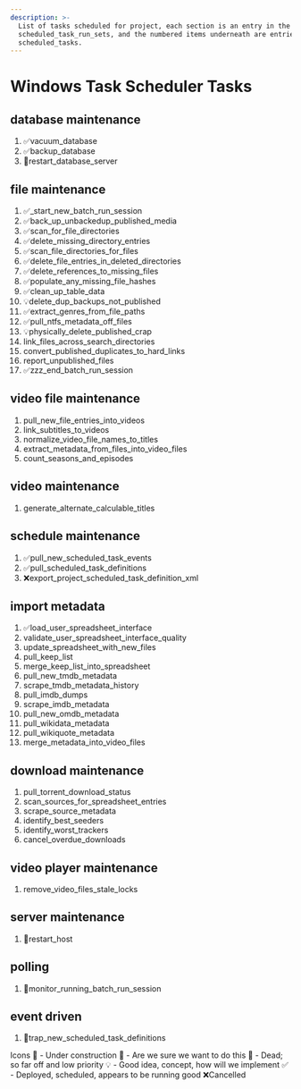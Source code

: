 ```yaml
---
description: >-
  List of tasks scheduled for project, each section is an entry in the table
  scheduled_task_run_sets, and the numbered items underneath are entries in
  scheduled_tasks.
---
```


# Windows Task Scheduler Tasks

## database maintenance

1. ✅vacuum\_database
2. ✅backup\_database
3. 🤔restart\_database\_server

## file maintenance

1. ✅\_start\_new\_batch\_run\_session
2. ✅back\_up\_unbackedup\_published\_media
3. ✅scan\_for\_file\_directories
4. ✅delete\_missing\_directory\_entries
5. ✅scan\_file\_directories\_for\_files
6. ✅delete\_file\_entries\_in\_deleted\_directories
7. ✅delete\_references\_to\_missing\_files
8. ✅populate\_any\_missing\_file\_hashes
9. ✅clean\_up\_table\_data
10. 💡delete\_dup\_backups\_not\_published
11. ✅extract\_genres\_from\_file\_paths
12. ✅pull_ntfs_metadata_off_files
13. 💡physically\_delete\_published\_crap
14. link\_files\_across\_search\_directories
15. convert\_published\_duplicates\_to\_hard\_links
16. report\_unpublished\_files
17. ✅zzz\_end\_batch\_run\_session

## video file maintenance

1. pull\_new\_file\_entries\_into\_videos
2. link\_subtitles\_to\_videos
3. normalize\_video\_file\_names\_to\_titles
4. extract\_metadata\_from\_files\_into\_video\_files
5. count\_seasons\_and\_episodes

## video maintenance

1. generate\_alternate\_calculable\_titles

## schedule maintenance

1. ✅pull\_new\_scheduled\_task\_events
2. ✅pull\_scheduled\_task\_definitions
3. ❌export\_project\_scheduled\_task\_definition\_xml

## import metadata

1. ✅load\_user\_spreadsheet\_interface
2. validate\_user\_spreadsheet\_interface\_quality
3. update\_spreadsheet\_with\_new\_files
4. pull\_keep\_list
5. merge\_keep\_list\_into\_spreadsheet
6. pull\_new\_tmdb\_metadata
7. scrape\_tmdb\_metadata\_history
8. pull\_imdb\_dumps
9. scrape\_imdb\_metadata
10. pull\_new\_omdb\_metadata
11. pull\_wikidata\_metadata
12. pull\_wikiquote\_metadata
13. merge\_metadata\_into\_video\_files

## download maintenance

1. pull\_torrent\_download\_status
2. scan\_sources\_for\_spreadsheet\_entries
3. scrape\_source\_metadata
4. identify\_best\_seeders
5. identify\_worst\_trackers
6. cancel\_overdue\_downloads

## video player maintenance

1. remove\_video\_files\_stale\_locks

## server maintenance

1. 🤔restart\_host

## polling

1. 🌙monitor\_running\_batch\_run\_session

## event driven

1. 🌙trap\_new\_scheduled\_task\_definitions

Icons 🚧 - Under construction 🤔 - Are we sure we want to do this 🌙 - Dead; so far off and low priority 💡 - Good idea, concept, how will we implement ✅ - Deployed, scheduled, appears to be running good ❌Cancelled
